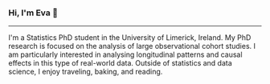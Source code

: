 ### Hi, I'm Eva 👋

***

I'm a Statistics PhD student in the University of Limerick, Ireland. My PhD research is focused on the analysis of large observational cohort studies. I am particularly interested in analysing longitudinal patterns and causal effects in this type of real-world data. Outside of statistics and data science, I enjoy traveling, baking, and reading. 

<!--
**Eva-Ryan/Eva-Ryan** is a ✨ _special_ ✨ repository because its `README.md` (this file) appears on your GitHub profile.

Here are some ideas to get you started:

- 🔭 I’m currently working on ...
- 🌱 I’m currently learning ...
- 👯 I’m looking to collaborate on ...
- 🤔 I’m looking for help with ...
- 💬 Ask me about ...
- 📫 How to reach me: ...
- 😄 Pronouns: ...
- ⚡ Fun fact: ...
-->
